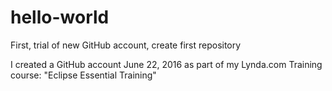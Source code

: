 # hello-world
First, trial of new GitHub account, create first repository

I created a GitHub account June 22, 2016 as part of my Lynda.com Training course: "Eclipse Essential Training"
